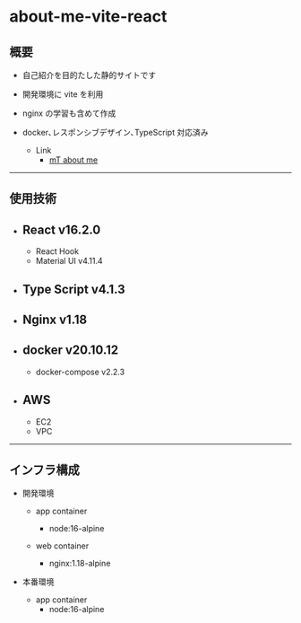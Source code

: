 # about-me-vite-react

## 概要

- 自己紹介を目的たした静的サイトです
- 開発環境に vite を利用
- nginx の学習も含めて作成
- docker､レスポンシブデザイン､TypeScript 対応済み

  - Link
    - [mT about me](http://35.74.155.2/)

---

## 使用技術

- ## React v16.2.0
  - React Hook
  - Material UI v4.11.4
- ## Type Script v4.1.3
- ## Nginx v1.18
- ## docker v20.10.12
  - docker-compose v2.2.3
- ## AWS
  - EC2
  - VPC

---

## インフラ構成

- 開発環境

  - app container

    - node:16-alpine

  - web container

    - nginx:1.18-alpine

- 本番環境

  - app container
    - node:16-alpine

